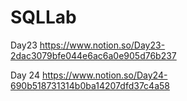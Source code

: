 # SQLLab
 
Day23 https://www.notion.so/Day23-2dac3079bfe044e6ac6a0e905d76b237

Day 24  https://www.notion.so/Day24-690b518731314b0ba14207dfd37c4a58
